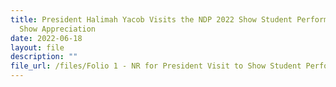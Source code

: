 ```yaml
---
title: President Halimah Yacob Visits the NDP 2022 Show Student Performers to
  Show Appreciation
date: 2022-06-18
layout: file
description: ""
file_url: /files/Folio 1 - NR for President Visit to Show Student Performers.pdf
---
```

